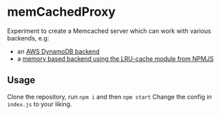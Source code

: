 # memCachedProxy

Experiment to create a Memcached server which can work with various backends, e.g:

* an [AWS DynamoDB backend](backends/dynamoDB.js)
* a [memory based backend using the LRU-cache module from NPMJS](https://github.com/seriousme/memCachedProxy/blob/master/backends/lru-cache.js)

## Usage

Clone the repository, run `npm i` and then `npm start`
Change the config in `index.js` to your liking.
